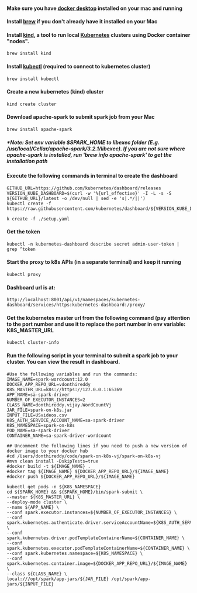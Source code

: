 #### Make sure you have [docker desktop](https://www.docker.com/products/docker-desktop/) installed on your mac and running

#### Install [brew](https://brew.sh/) if you don't already have it installed on your Mac

#### Install [kind](https://kind.sigs.k8s.io/), a tool to run local [Kubernetes](https://kubernetes.io/) clusters using Docker container "nodes". 
```
brew install kind
```

#### Install [kubectl](https://kubernetes.io/docs/reference/kubectl/kubectl/) (required to connect to kubernetes cluster)
```
brew install kubectl
```

#### Create a new kubernetes (kind) cluster
```
kind create cluster
```

#### Download apache-spark to submit spark job from your Mac
```
brew install apache-spark
```
##### *Note: Set env variable $SPARK_HOME to libexec folder (E.g. /usr/local/Cellar/apache-spark/3.2.1/libexec). If you are not sure where apache-spark is installed, run 'brew info apache-spark' to get the installation path

#### Execute the following commands in terminal to create the dashboard
```
GITHUB_URL=https://github.com/kubernetes/dashboard/releases
VERSION_KUBE_DASHBOARD=$(curl -w '%{url_effective}' -I -L -s -S ${GITHUB_URL}/latest -o /dev/null | sed -e 's|.*/||')
kubectl create -f https://raw.githubusercontent.com/kubernetes/dashboard/${VERSION_KUBE_DASHBOARD}/aio/deploy/recommended.yaml

k create -f ./setup.yaml
```

#### Get the token
```
kubectl -n kubernetes-dashboard describe secret admin-user-token | grep ^token
```

#### Start the proxy to k8s APIs (in a separate terminal) and keep it running
```
kubectl proxy
```

#### Dashboard url is at:
```
http://localhost:8001/api/v1/namespaces/kubernetes-dashboard/services/https:kubernetes-dashboard:/proxy/
```
#### Get the kubernetes master url from the following command (pay attention to the port number and use it to replace the port number in env variable: K8S_MASTER_URL
```
kubectl cluster-info
```

#### Run the following script in your terminal to submit a spark job to your cluster. You can view the result in dashboard.
```
#Use the following variables and run the commands:
IMAGE_NAME=spark-wordcount:12.0
DOCKER_APP_REPO_URL=vdonthireddy
K8S_MASTER_URL=k8s://https://127.0.0.1:65369
APP_NAME=sa-spark-driver
NUMBER_OF_EXECUTOR_INSTANCES=2
CLASS_NAME=donthireddy.vijay.WordCountVj
JAR_FILE=spark-on-k8s.jar
INPUT_FILE=USvideos.csv
K8S_AUTH_SERVICE_ACCOUNT_NAME=sa-spark-driver
K8S_NAMESPACE=spark-on-k8s
POD_NAME=sa-spark-driver
CONTAINER_NAME=sa-spark-driver-wordcount

## Uncomment the following lines if you need to push a new version of docker image to your docker hub
#cd /Users/donthireddy/code/spark-on-k8s-vj/spark-on-k8s-vj
#mvn clean install -DskipTests=true
#docker build -t ${IMAGE_NAME} .
#docker tag ${IMAGE_NAME} ${DOCKER_APP_REPO_URL}/${IMAGE_NAME}
#docker push ${DOCKER_APP_REPO_URL}/${IMAGE_NAME}

kubectl get pods -n ${K8S_NAMESPACE}
cd ${SPARK_HOME} && ${SPARK_HOME}/bin/spark-submit \
--master ${K8S_MASTER_URL} \
--deploy-mode cluster \
--name ${APP_NAME} \
--conf spark.executor.instances=${NUMBER_OF_EXECUTOR_INSTANCES} \
--conf spark.kubernetes.authenticate.driver.serviceAccountName=${K8S_AUTH_SERVICE_ACCOUNT_NAME} \
--conf spark.kubernetes.driver.podTemplateContainerName=${CONTAINER_NAME} \
--conf spark.kubernetes.executor.podTemplateContainerName=${CONTAINER_NAME} \
--conf spark.kubernetes.namespace=${K8S_NAMESPACE} \
--conf spark.kubernetes.container.image=${DOCKER_APP_REPO_URL}/${IMAGE_NAME} \
--class ${CLASS_NAME} \
local:///opt/spark/app-jars/${JAR_FILE} /opt/spark/app-jars/${INPUT_FILE}
```